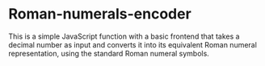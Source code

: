 # Roman-numerals-encoder
 This is a simple JavaScript function with a basic frontend that takes a decimal number as input and converts it into its equivalent Roman numeral representation, using the standard Roman numeral symbols.
